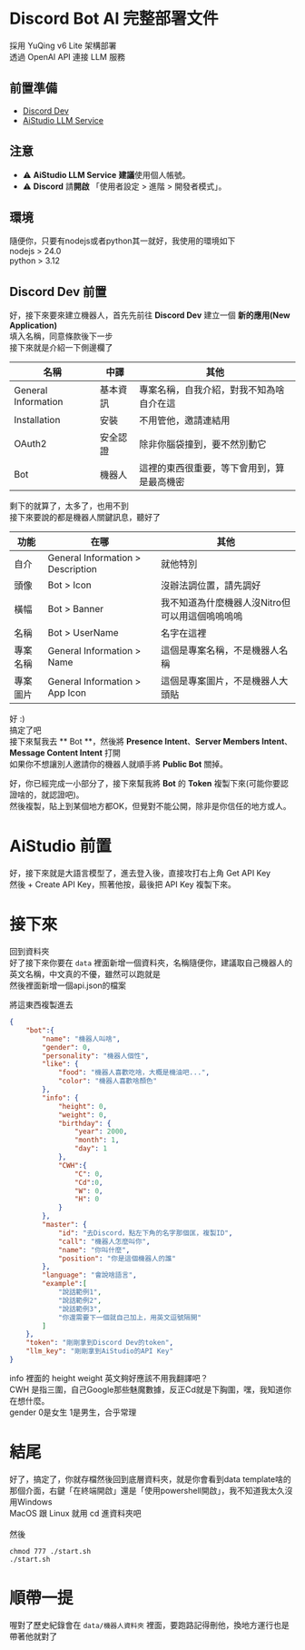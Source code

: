 # Discord Bot AI 完整部署文件
採用 YuQing v6 Lite 架構部署<br>
透過 OpenAI API 連接 LLM 服務

## 前置準備
* [Discord Dev](https://discord.com/developers/applications)
* [AiStudio LLM Service](https://aistudio.google.com/app/u/2/prompts/new_chat)

## 注意
* ⚠️ **AiStudio LLM Service** **建議**使用個人帳號。
* ⚠️ **Discord** 請**開啟** 「使用者設定 > 進階 > 開發者模式」。

## 環境
隨便你，只要有nodejs或者python其一就好，我使用的環境如下<br>
nodejs > 24.0<br>
python > 3.12<br>

## Discord Dev 前置
好，接下來要來建立機器人，首先先前往 **Discord Dev** 建立一個 **新的應用(New Application)**<br>
填入名稱，同意條款後下一步<br>
接下來就是介紹一下側邊欄了<br>

| 名稱 | 中譯 | 其他 |
|---|---|---|
| General Information | 基本資訊 | 專案名稱，自我介紹，對我不知為啥自介在這 |
| Installation | 安裝 | 不用管他，邀請連結用 |
| OAuth2 | 安全認證 | 除非你腦袋撞到，要不然別動它 |
| Bot | 機器人 | 這裡的東西很重要，等下會用到，算是最高機密 |

剩下的就算了，太多了，也用不到<br>
接下來要說的都是機器人關鍵訊息，聽好了<br>

| 功能 | 在哪 | 其他 |
|---|---|---|
| 自介 | General Information > Description | 就他特別 |
| 頭像 | Bot > Icon | 沒辦法調位置，請先調好 |
| 橫幅 | Bot > Banner | 我不知道為什麼機器人沒Nitro但可以用這個嗚嗚嗚嗚 |
| 名稱 | Bot > UserName | 名字在這裡 |
| 專案名稱 | General Information > Name | 這個是專案名稱，不是機器人名稱 |
| 專案圖片 | General Information > App Icon | 這個是專案圖片，不是機器人大頭貼 |

好 :)<br>
搞定了吧<br>
接下來幫我去 ** Bot **，然後將 **Presence Intent**、**Server Members Intent**、**Message Content Intent** 打開<br>
如果你不想讓別人邀請你的機器人就順手將 **Public Bot** 關掉。<br>

好，你已經完成一小部分了，接下來幫我將 **Bot** 的 **Token** 複製下來(可能你要認證啥的，就認證吧)。<br>
然後複製，貼上到某個地方都OK，但覺對不能公開，除非是你信任的地方或人。<br>

# AiStudio 前置
好，接下來就是大語言模型了，進去登入後，直接攻打右上角 Get API Key <br>
然後 + Create API Key，照著他按，最後把 API Key 複製下來。

# 接下來
回到資料夾<br>
好了接下來你要在 ``data`` 裡面新增一個資料夾，名稱隨便你，建議取自己機器人的英文名稱，中文真的不優，雖然可以跑就是<br>
然後裡面新增一個api.json的檔案

將這東西複製進去
```json
{
    "bot":{
        "name": "機器人叫啥",
        "gender": 0,
        "personality": "機器人個性",
        "like": {
            "food": "機器人喜歡吃啥，大概是機油吧...",
            "color": "機器人喜歡啥顏色"
        },
        "info": {
            "height": 0,
            "weight": 0,
            "birthday": {
                "year": 2000,
                "month": 1,
                "day": 1
            },
            "CWH":{
                "C": 0,
                "Cd":0,
                "W": 0,
                "H": 0
            }
        },
        "master": {
            "id": "去Discord，點左下角的名字那個匡，複製ID",
            "call": "機器人怎麼叫你",
            "name": "你叫什麼",
            "position": "你是這個機器人的誰"
        },
        "language": "會說啥語言",
        "example":[
            "說話範例1",
            "說話範例2",
            "說話範例3",
            "你還需要下一個就自己加上，用英文逗號隔開"
        ]
    },
    "token": "剛剛拿到Discord Dev的token",
    "llm_key": "剛剛拿到AiStudio的API Key"
}
```

info 裡面的 height weight 英文夠好應該不用我翻譯吧？<br>
CWH 是指三圍，自己Google那些魅魔數據，反正Cd就是下胸圍，嘿，我知道你在想什麼。<br>
gender 0是女生 1是男生，合乎常理<br>

# 結尾
好了，搞定了，你就存檔然後回到底層資料夾，就是你會看到data template啥的那個介面，右鍵「在終端開啟」還是「使用powershell開啟」，我不知道我太久沒用Windows<br>
MacOS 跟 Linux 就用 cd 進資料夾吧<br>
<br>
然後
```shell
chmod 777 ./start.sh
./start.sh
```

# 順帶一提
喔對了歷史紀錄會在 ``data/機器人資料夾`` 裡面，要跑路記得刪他，換地方運行也是帶著他就對了